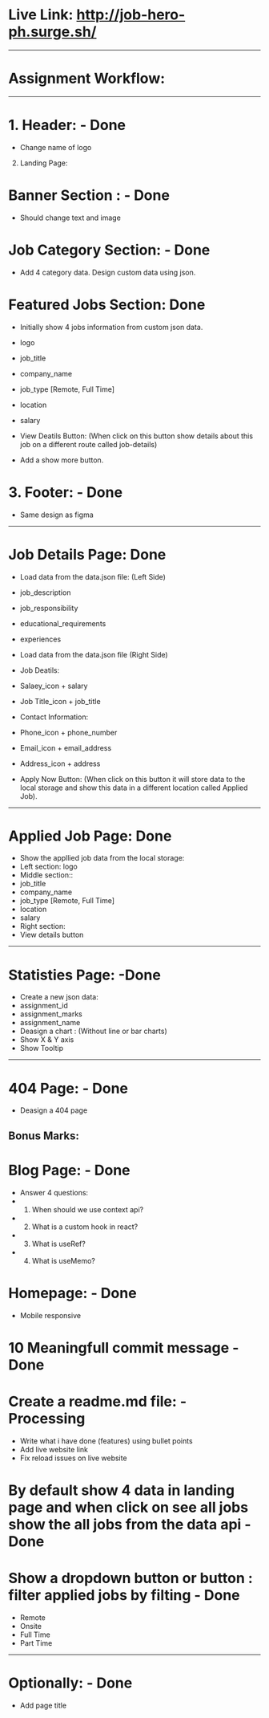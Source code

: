 # Live Link: http://job-hero-ph.surge.sh/
-----------------------------------------------------

# Assignment Workflow: 
-----------------------------------------------------
# 1. Header:  - Done
 - Change name of logo

2. Landing Page:
# Banner Section : - Done
 - Should change text and image

# Job Category Section: - Done
 - Add 4 category data. Design custom data using json.

# Featured Jobs Section: Done
 - Initially show 4 jobs information from custom json data.
  - logo
  - job_title    
  - company_name
  - job_type [Remote, Full Time]
  - location
  - salary
 - View Deatils Button: (When click on this button show details about this job on a different route called job-details)

- Add a show more button.

# 3. Footer: - Done
 - Same design as figma
-------------------------------------------------------
# Job Details Page: Done
 - Load data from the data.json file: (Left Side)
  - job_description
  - job_responsibility
  - educational_requirements
  - experiences

- Load data from the data.json file (Right Side)
 - Job Deatils:
  - Salaey_icon + salary
  - Job Title_icon + job_title
 - Contact Information:
  - Phone_icon + phone_number
  - Email_icon + email_address
  - Address_icon + address
- Apply Now Button: (When click on this button it will store data to the local storage and show this data in a different location called Applied Job).
----------------------------------------------------------------
# Applied Job Page: Done
 - Show the appllied job data from the local storage:
  - Left section: logo
  - Middle section:: 
   - job_title
   - company_name
   - job_type [Remote, Full Time]
   - location 
   - salary
  - Right section: 
   - View details button
----------------------------------------------------------------
# Statisties Page: -Done
 - Create a new json data:
  - assignment_id
  - assignment_marks
  - assignment_name
 - Deasign a chart : (Without line or bar charts)
 - Show X & Y axis
 - Show Tooltip

----------------------------------------------------------------
 # 404 Page: - Done
  - Deasign a 404 page 

Bonus Marks:
----------------------------------------------------------------
# Blog Page: - Done
 - Answer 4 questions:
  - 1. When should we use context api?
  - 2. What is a custom hook in react?
  - 3. What is useRef?
  - 4. What is useMemo?

# Homepage: - Done
 - Mobile responsive

# 10 Meaningfull commit message -Done

# Create a readme.md file: - Processing
 - Write what i have done (features) using bullet points
 - Add live website link
 - Fix reload issues on live website

# By default show 4 data in landing page and when click on see all jobs show the all jobs from the data api - Done

# Show a dropdown button or button : filter applied jobs by filting - Done
 - Remote
 - Onsite
 - Full Time
 - Part Time
----------------------------------------------------------------
# Optionally: - Done
 - Add page title



